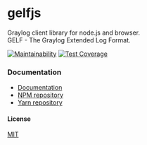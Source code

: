 gelfjs
======
Graylog client library for node.js and browser.  
GELF - The Graylog Extended Log Format. 

[![Maintainability](https://api.codeclimate.com/v1/badges/e4543737a99e1b146508/maintainability)](https://codeclimate.com/github/kkamkou/gelfjs/maintainability)
[![Test Coverage](https://api.codeclimate.com/v1/badges/e4543737a99e1b146508/test_coverage)](https://codeclimate.com/github/kkamkou/gelfjs/test_coverage)

### Documentation
- [Documentation](https://kkamkou.gitbook.io/gelf-js/)
- [NPM repository](https://www.npmjs.com/package/gelfjs)
- [Yarn repository](https://yarnpkg.com/package/gelfjs)

#### License
[MIT](LICENSE)
